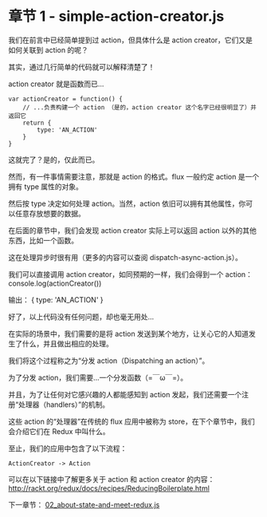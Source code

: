 # 章节 1 - simple-action-creator.js

我们在前言中已经简单提到过 action，但具体什么是 action creator，它们又是如何关联到 action 的呢？

其实，通过几行简单的代码就可以解释清楚了！

action creator 就是函数而已...

```
var actionCreator = function() {
    // ...负责构建一个 action （是的，action creator 这个名字已经很明显了）并返回它
    return {
        type: 'AN_ACTION'
    }
}
```

这就完了？是的，仅此而已。

然而，有一件事情需要注意，那就是 action 的格式。flux 一般约定 action 是一个拥有 type 属性的对象。

然后按 type 决定如何处理 action。当然，action 依旧可以拥有其他属性，你可以任意存放想要的数据。

在后面的章节中，我们会发现 action creator 实际上可以返回 action 以外的其他东西，比如一个函数。

这在处理异步时很有用（更多的内容可以查阅 dispatch-async-action.js）。

我们可以直接调用 action creator，如同预期的一样，我们会得到一个 action：
console.log(actionCreator())

输出： { type: 'AN_ACTION' }

好了，以上代码没有任何问题，却也毫无用处...

在实际的场景中，我们需要的是将 action 发送到某个地方，让关心它的人知道发生了什么，并且做出相应的处理。

我们将这个过程称之为“分发 action（Dispatching an action）”。

为了分发 action，我们需要...一个分发函数（=￣ω￣=）。

并且，为了让任何对它感兴趣的人都能感知到 action 发起，我们还需要一个注册“处理器（handlers）”的机制。

这些 action 的“处理器”在传统的 flux 应用中被称为 store，在下个章节中，我们会介绍它们在 Redux 中叫什么。

至止，我们的应用中包含了以下流程：
```
ActionCreator -> Action
```
可以在以下链接中了解更多关于 action 和 action creator 的内容：
http://rackt.org/redux/docs/recipes/ReducingBoilerplate.html

下一章节： [02_about-state-and-meet-redux.js]()

